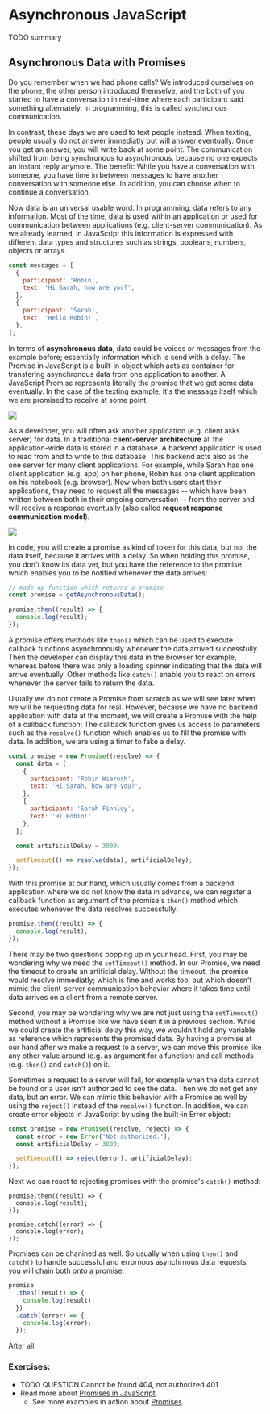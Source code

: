 # Asynchronous JavaScript

TODO summary

## Asynchronous Data with Promises

Do you remember when we had phone calls? We introduced ourselves on the phone, the other person introduced themselve, and the both of you started to have a conversation in real-time where each participant said something alternately. In programming, this is called synchronous communication.

In contrast, these days we are used to text people instead. When texting, people usually do not answer immediatly but will answer eventually. Once you get an answer, you will write back at some point. The communication shifted from being synchronous to asynchronous, because no one expects an instant reply anymore. The benefit: While you have a conversation with someone, you have time in between messages to have another conversation with someone else. In addition, you can choose when to continue a conversation.

Now data is an universal usable word. In programming, data refers to any information. Most of the time, data is used within an application or used for communication between applications (e.g. client-server communication). As we already learned, in JavaScript this information is expressed with different data types and structures such as strings, booleans, numbers, objects or arrays.

```javascript
const messages = [
  {
    participant: 'Robin',
    text: 'Hi Sarah, how are you?',
  },
  {
    participant: 'Sarah',
    text: 'Hello Robin!',
  },
];
```

In terms of **asynchronous data**, data could be voices or messages from the example before; essentially information which is send with a delay. The Promise in JavaScript is a built-in object which acts as container for transfering asynchronous data from one application to another. A JavaScript Promise represents literally the promise that we get some data eventually. In the case of the texting example, it's the message itself which we are promised to receive at some point.

![](images/async-conversation.png)

As a developer, you will often ask another application (e.g. client asks server) for data. In a traditional **client-server architecture** all the application-wide data is stored in a database. A backend application is used to read from and to write to this database. This backend acts also as the one server for many client applications. For example, while Sarah has one client application (e.g. app) on her phone, Robin has one client application on his notebook (e.g. browser). Now when both users start their applications, they need to request all the messages -- which have been written between both in their ongoing conversation -- from the server and will receive a response eventually (also called **request response communication model**).

![](images/client-server-architecture.png)

In code, you will create a promise as kind of token for this data, but not the data itself, because it arrives with a delay. So when holding this promise, you don't know its data yet, but you have the reference to the promise which enables you to be notified whenever the data arrives:

```javascript
// made up function which returns a promise
const promise = getAsynchronousData();

promise.then((result) => {
  console.log(result);
});
```

A promise offers methods like `then()` which can be used to execute callback functions asynchronously whenever the data arrived successfully. Then the developer can display this data in the browser for example, whereas before there was only a loading spinner indicating that the data will arrive eventually. Other methods like `catch()` enable you to react on errors whenever the server fails to return the data.

Usually we do not create a Promise from scratch as we will see later when we will be requesting data for real. However, because we have no backend application with data at the moment, we will create a Promise with the help of a callback function: The callback function gives us access to parameters such as the `resolve()` function which enables us to fill the promise with data. In addition, we are using a timer to fake a delay.

```javascript
const promise = new Promise((resolve) => {
  const data = [
    {
      participant: 'Robin Wieruch',
      text: 'Hi Sarah, how are you?',
    },
    {
      participant: 'Sarah Finnley',
      text: 'Hi Robin!',
    },
  ];

  const artificialDelay = 3000;

  setTimeout(() => resolve(data), artificialDelay);
});
```

With this promise at our hand, which usually comes from a backend application where we do not know the data in advance, we can register a callback function as argument of the promise's `then()` method which executes whenever the data resolves successfully:

```javascript
promise.then((result) => {
  console.log(result);
});
```

There may be two questions popping up in your head. First, you may be wondering why we need the `setTimeout()` method. In our Promise, we need the timeout to create an artificial delay. Without the timeout, the promise would resolve immediatly; which is fine and works too, but which doesn't mimic the client-server communication behavior where it takes time until data arrives on a client from a remote server.

Second, you may be wondering why we are not just using the `setTimeout()` method without a Promise like we have seen it in a previous section. While we could create the artificial delay this way, we wouldn't hold any variable as reference which represents the promised data. By having a promise at our hand after we make a request to a server, we can move this promise like any other value around (e.g. as argument for a function) and call methods (e.g. `then()` and `catch()`) on it.

Sometimes a request to a server will fail, for example when the data cannot be found or a user isn't authorized to see the data. Then we do not get any data, but an error. We can mimic this behavior with a Promise as well by using the `reject()` instead of the `resolve()` function. In addition, we can create error objects in JavaScript by using the built-in Error object:

```javascript
const promise = new Promise((resolve, reject) => {
  const error = new Error('Not authorized.');
  const artificialDelay = 3000;

  setTimeout(() => reject(error), artificialDelay);
});
```

Next we can react to rejecting promises with the promise's `catch()` method:

```javascript{5-7}
promise.then((result) => {
  console.log(result);
});

promise.catch((error) => {
  console.log(error);
});
```

Promises can be chanined as well. So usually when using `then()` and `catch()` to handle successful and errornous asynchrnous data requests, you will chain both onto a promise:

```javascript
promise
  .then((result) => {
    console.log(result);
  })
  .catch((error) => {
    console.log(error);
  });
```

After all,

### Exercises:

* TODO QUESTION Cannot be found 404, not authorized 401
* Read more about [Promises in JavaScript](https://developer.mozilla.org/en-US/docs/Web/JavaScript/Reference/Global_Objects/Promise).
  * See more examples in action about [Promises](https://javascript.info/promise-basics).
